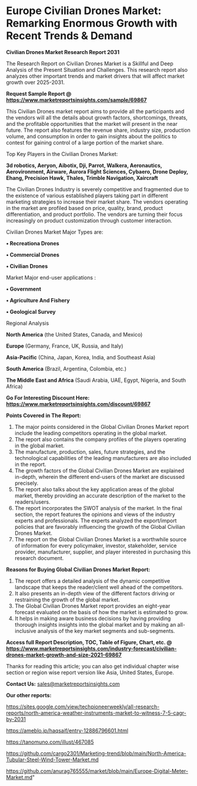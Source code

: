 # Europe Civilian Drones Market: Remarking Enormous Growth with Recent Trends & Demand

<strong>Civilian Drones Market Research Report 2031</strong>

The Research Report on Civilian Drones Market is a Skillful and Deep Analysis of the Present Situation and Challenges. This research report also analyzes other important trends and market drivers that will affect market growth over 2025-2031.

<strong>Request Sample Report @ <a href=https://www.marketreportsinsights.com/sample/69867>https://www.marketreportsinsights.com/sample/69867</a></strong>

This Civilian Drones market report aims to provide all the participants and the vendors will all the details about growth factors, shortcomings, threats, and the profitable opportunities that the market will present in the near future. The report also features the revenue share, industry size, production volume, and consumption in order to gain insights about the politics to contest for gaining control of a large portion of the market share.

Top Key Players in the Civilian Drones Market:

<strong>3d robotics, Aeryon, Aibotix, Dji, Parrot, Walkera, Aeronautics, Aerovironment, Airware, Aurora Flight Sciences, Cybaero, Drone Deploy, Ehang, Precision Hawk, Thales, Trimble Navigation, Xaircraft</strong>

The Civilian Drones Industry is severely competitive and fragmented due to the existence of various established players taking part in different marketing strategies to increase their market share. The vendors operating in the market are profiled based on price, quality, brand, product differentiation, and product portfolio. The vendors are turning their focus increasingly on product customization through customer interaction.

Civilian Drones Market Major Types are:

<strong>• Recreationa Drones

• Commercial Drones

• Civilian Drones</strong>

Market Major end-user applications :

<strong>• Government

• Agriculture And Fishery

• Geological Survey</strong>

Regional Analysis

</u><strong><b>North America</b></strong> (the United States, Canada, and Mexico)

<strong><b>Europe </b></strong>(Germany, France, UK, Russia, and Italy)

<strong><b>Asia-Pacific</b></strong> (China, Japan, Korea, India, and Southeast Asia)

<strong><b>South America</b></strong> (Brazil, Argentina, Colombia, etc.)

<strong><b>The Middle East and Africa</b></strong> (Saudi Arabia, UAE, Egypt, Nigeria, and South Africa)

<strong>Go For Interesting Discount Here: <a href=https://www.marketreportsinsights.com/discount/69867>https://www.marketreportsinsights.com/discount/69867</a></strong>

<strong>Points Covered in The Report:</strong>
<ol>
  <li>The major points considered in the Global Civilian Drones Market report include the leading competitors operating in the global market.</li>
  <li>The report also contains the company profiles of the players operating in the global market.</li>
  <li>The manufacture, production, sales, future strategies, and the technological capabilities of the leading manufacturers are also included in the report.</li>
  <li>The growth factors of the Global Civilian Drones Market are explained in-depth, wherein the different end-users of the market are discussed precisely.</li>
  <li>The report also talks about the key application areas of the global market, thereby providing an accurate description of the market to the readers/users.</li>
  <li>The report incorporates the SWOT analysis of the market. In the final section, the report features the opinions and views of the industry experts and professionals. The experts analyzed the export/import policies that are favorably influencing the growth of the Global Civilian Drones Market.</li>
  <li>The report on the Global Civilian Drones Market is a worthwhile source of information for every policymaker, investor, stakeholder, service provider, manufacturer, supplier, and player interested in purchasing this research document.</li>
</ol>
<strong>Reasons for Buying Global Civilian Drones Market Report:</strong>

<ol>
  <li>The report offers a detailed analysis of the dynamic competitive landscape that keeps the reader/client well ahead of the competitors.</li>
  <li>It also presents an in-depth view of the different factors driving or restraining the growth of the global market.</li>
  <li>The Global Civilian Drones Market report provides an eight-year forecast evaluated on the basis of how the market is estimated to grow.</li>
  <li>It helps in making aware business decisions by having providing thorough insights insights into the global market and by making an all-inclusive analysis of the key market segments and sub-segments.</li>
</ol>
<strong>Access full Report Description, TOC, Table of Figure, Chart, etc. @ <a href=https://www.marketreportsinsights.com/industry-forecast/civilian-drones-market-growth-and-size-2021-69867>https://www.marketreportsinsights.com/industry-forecast/civilian-drones-market-growth-and-size-2021-69867</a></strong>


Thanks for reading this article; you can also get individual chapter wise section or region wise report version like Asia, United States, Europe.

<strong>Contact Us:</strong>
sales@marketreportsinsights.com

<strong>Our other reports:</strong>

<a href=https://sites.google.com/view/techpioneerweekly/all-research-reports/north-america-weather-instruments-market-to-witness-7-5-cagr-by-2031>https://sites.google.com/view/techpioneerweekly/all-research-reports/north-america-weather-instruments-market-to-witness-7-5-cagr-by-2031</a>

<a href=https://ameblo.jp/haqsaif/entry-12886796601.html>https://ameblo.jp/haqsaif/entry-12886796601.html</a>

<a href=https://tanomuno.com/illust/467085>https://tanomuno.com/illust/467085</a>

<a href=https://github.com/cargo2301/Marketing-trend/blob/main/North-America-Tubular-Steel-Wind-Tower-Market.md>https://github.com/cargo2301/Marketing-trend/blob/main/North-America-Tubular-Steel-Wind-Tower-Market.md</a>

<a href=https://github.com/anurag765555/market/blob/main/Europe-Digital-Meter-Market.md>https://github.com/anurag765555/market/blob/main/Europe-Digital-Meter-Market.md</a>"
